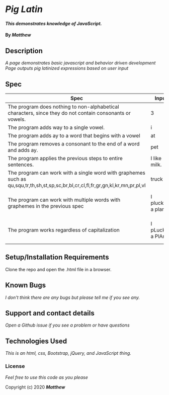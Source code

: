 # _Pig Latin_

#### _This demonstrates knowledge of JavaScript._

#### By _**Matthew**_


## Description

_A page demonstrates basic javascript and behavior driven development_
_Page outputs pig latinized expressions based on user input_


## Spec

| Spec                                                                                                                               | Input             | Output                      |
|------------------------------------------------------------------------------------------------------------------------------------|-------------------|-----------------------------|
| The program does nothing to non-alphabetical characters, since they do not contain consonants or vowels.                           | 3                 | 3                           |
| The program adds way to a single vowel.                                                                                            | i                 | iway                        |
| The program adds ay to a word that begins with a vowel                                                                             | at                | atway                       |
| The program removes a consonant to the end of a word and adds ay.                                                                  | pet               | etpay                       |
| The program applies the previous steps to entire sentences.                                                                        | I like milk.      | Iway ikelay ilkmay.         |
| The program can work with a single word with  graphemes such as qu,squ,tr,th,sh,st,sp,sc,br,bl,cr,cl,fl,fr,gr,gn,kl,kr,mn,pr,pl,vl | truck             | ucktray                     |
| The program can work with multiple words with graphemes in the previous spec                                                       | I plucked a plant | Iway uckedplay away antplay |
| The program works regardless of capitalization                                                                                     | I pLucKed a PlAnT | Iway ucKedpLay away AnTPlay       |

## Setup/Installation Requirements

Clone the repo and open the .html file in a browser.

## Known Bugs

_I don't think there are any bugs but please tell me if you see any._

## Support and contact details

_Open a Github issue if you see a problem or have questions_

## Technologies Used

_This is an html, css, Bootstrap, jQuery, and JavaScript thing._

### License

*Feel free to use this code as you please*

Copyright (c) 2020 **_Matthew_**